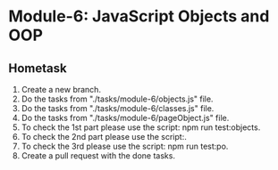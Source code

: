 # Module-6: JavaScript Objects and OOP

## Hometask

1. Create a new branch.
2. Do the tasks from "./tasks/module-6/objects.js" file.
3. Do the tasks from "./tasks/module-6/classes.js" file.
4. Do the tasks from "./tasks/module-6/pageObject.js" file.
5. To check the 1st part please use the script: npm run test:objects.
6. To check the 2nd part please use the script:.
7. To check the 3rd please use the script: npm run test:po.
8. Create a pull request with the done tasks.
